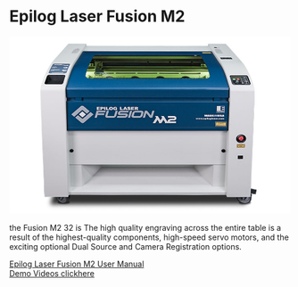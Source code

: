 # Epilog Laser Fusion M2   

![](image/fusion1.jpg)  
  
  the Fusion M2 32 is The high quality engraving across the entire table is a result of the highest-quality components, high-speed servo motors, and the exciting optional Dual Source and Camera Registration options.  

[ Epilog Laser Fusion M2 User Manual](https://www.epiloglaser.com/assets/downloads/manuals/fusion-manual-web.pdf)  
[Demo Videos clickhere](https://www.youtube.com/watch?v=1bS3adFjneI)